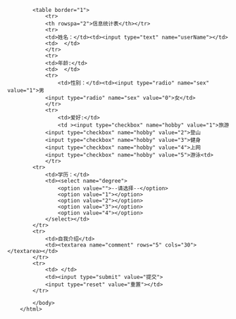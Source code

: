 <!DOCTYPE html>
<html>
	<head>
		<meta charset="utf-8" />
		<title></title>
	</head>
	<body>
		
		
			<table border="1">
				<tr>
				<th rowspa="2">信息统计表</th></tr>
				<tr>
				<td>姓名：</td><td><input type="text" name="userName"></td>
				<td>  </td>
				</tr>
				<tr>
				<td>年龄:</td>
				<td>  </td>
				<tr>
					<td>性别：</td><td><input type="radio" name="sex" value="1">男 
				<input type="radio" name="sex" value="0">女</td>
				</tr>
				<tr>
					<td>爱好:</td>
					<td ><input type="checkbox" name="hobby" value="1">旅游
				<input type="checkbox" name="hobby" value="2">登山
				<input type="checkbox" name="hobby" value="3">健身
				<input type="checkbox" name="hobby" value="4">上网
				<input type="checkbox" name="hobby" value="5">游泳<td>
				</tr>
			<tr>
				<td>学历：</td>
				<td><select name="degree">
					<option value="">--请选择--</option>    
					<option value="1"></option>    
					<option value="2"></option>    
					<option value="3"></option>    
					<option value="4"></option>
				</select></td>
			</tr>
			<tr>
				<td>自我介绍</td>
				<td><textarea name="comment" rows="5" cols="30"></textarea></td>
			</tr>
			<tr>
				<td> </td>
				<td><input type="submit" value="提交">
				<input type="reset" value="重置"></td>
			</tr>
			
			</body>
		</html>
		



		



